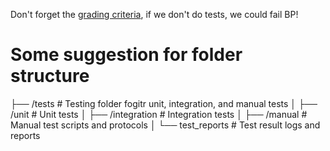 Don't forget the [grading criteria](organizational/submissions-presentations/grading-criteria.md), if we don't do tests, we could fail BP!

# Some suggestion for folder structure
├── /tests                      # Testing folder fogitr unit, integration, and manual tests
│   ├── /unit                   # Unit tests
│   ├── /integration            # Integration tests
│   ├── /manual                 # Manual test scripts and protocols
│   └── test_reports            # Test result logs and reports